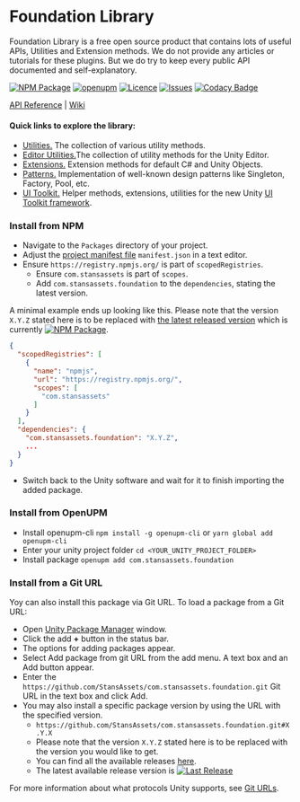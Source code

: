 # Foundation Library
Foundation Library is a free open source product that contains lots of useful APIs, Utilities and Extension methods. We do not provide any articles or tutorials for these plugins. But we do try to keep every public API documented and self-explanatory.

[![NPM Package](https://img.shields.io/npm/v/com.stansassets.foundation)](https://www.npmjs.com/package/com.stansassets.foundation)
[![openupm](https://img.shields.io/npm/v/com.stansassets.foundation?label=openupm&registry_uri=https://package.openupm.com)](https://openupm.com/packages/com.stansassets.foundation/)
[![Licence](https://img.shields.io/npm/l/com.stansassets.foundation)](https://github.com/StansAssets/com.stansassets.foundation/blob/master/LICENSE)
[![Issues](https://img.shields.io/github/issues/StansAssets/com.stansassets.foundation)](https://github.com/StansAssets/com.stansassets.foundation/issues)
[![Codacy Badge](https://api.codacy.com/project/badge/Grade/a22ff0164da04d089f68d8209dbe6c10)](https://app.codacy.com/gh/StansAssets/com.stansassets.foundation?utm_source=github.com&utm_medium=referral&utm_content=StansAssets/com.stansassets.foundation&utm_campaign=Badge_Grade_Dashboard)


[API Reference](https://api.stansassets.com/foundation/StansAssets.Foundation.html) | [Wiki](https://github.com/StansAssets/com.stansassets.foundation/wiki)

#### Quick links to explore the library:
* [Utilities.](https://api.stansassets.com/foundation/StansAssets.Foundation.html) The collection of various utility methods.
* [Editor Utilities.](https://api.stansassets.com/foundation/StansAssets.Foundation.Editor.html)The collection of utility methods for the Unity Editor.
* [Extensions.](https://api.stansassets.com/foundation/StansAssets.Foundation.Extensions.html) Extension methods for default C# and Unity Objects.
* [Patterns.](https://api.stansassets.com/foundation/StansAssets.Foundation.Patterns.html) Implementation of well-known design patterns like Singleton, Factory, Pool, etc.
* [UI Toolkit.](https://api.stansassets.com/foundation/StansAssets.Foundation.UIElements.html) Helper methods, extensions, utilities for the new Unity [UI Toolkit framework](https://docs.unity3d.com/Manual/UIElements.html).


### Install from NPM
* Navigate to the `Packages` directory of your project.
* Adjust the [project manifest file](https://docs.unity3d.com/Manual/upm-manifestPrj.html) `manifest.json` in a text editor.
* Ensure `https://registry.npmjs.org/` is part of `scopedRegistries`.
  * Ensure `com.stansassets` is part of `scopes`.
  * Add `com.stansassets.foundation` to the `dependencies`, stating the latest version.

A minimal example ends up looking like this. Please note that the version `X.Y.Z` stated here is to be replaced with [the latest released version](https://www.npmjs.com/package/com.stansassets.foundation) which is currently [![NPM Package](https://img.shields.io/npm/v/com.stansassets.foundation)](https://www.npmjs.com/package/com.stansassets.foundation).
  ```json
  {
    "scopedRegistries": [
      {
        "name": "npmjs",
        "url": "https://registry.npmjs.org/",
        "scopes": [
          "com.stansassets"
        ]
      }
    ],
    "dependencies": {
      "com.stansassets.foundation": "X.Y.Z",
      ...
    }
  }
  ```
* Switch back to the Unity software and wait for it to finish importing the added package.

### Install from OpenUPM
* Install openupm-cli `npm install -g openupm-cli` or `yarn global add openupm-cli`
* Enter your unity project folder `cd <YOUR_UNITY_PROJECT_FOLDER>`
* Install package `openupm add com.stansassets.foundation`

### Install from a Git URL
Yoy can also install this package via Git URL. To load a package from a Git URL:

* Open [Unity Package Manager](https://docs.unity3d.com/Manual/upm-ui.html) window.
* Click the add **+** button in the status bar.
* The options for adding packages appear.
* Select Add package from git URL from the add menu. A text box and an Add button appear.
* Enter the `https://github.com/StansAssets/com.stansassets.foundation.git` Git URL in the text box and click Add.
* You may also install a specific package version by using the URL with the specified version.
  * `https://github.com/StansAssets/com.stansassets.foundation.git#X.Y.X`
  * Please note that the version `X.Y.Z` stated here is to be replaced with the version you would like to get.
  * You can find all the available releases [here](https://github.com/StansAssets/com.stansassets.foundation/releases).
  * The latest available release version is [![Last Release](https://img.shields.io/github/v/release/stansassets/com.stansassets.foundation)](https://github.com/StansAssets/com.stansassets.foundation/releases/latest)

For more information about what protocols Unity supports, see [Git URLs](https://docs.unity3d.com/Manual/upm-git.html).
